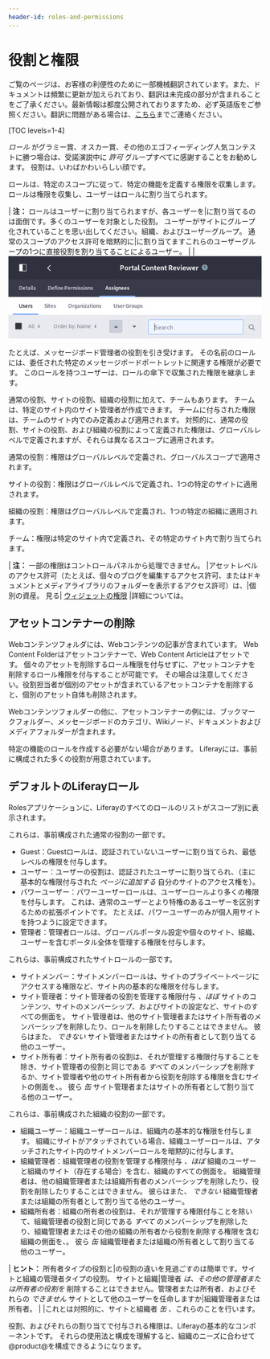 ```yaml
---
header-id: roles-and-permissions
---
```


# 役割と権限

<p class="alert alert-info"><span class="wysiwyg-color-blue120">ご覧のページは、お客様の利便性のために一部機械翻訳されています。また、ドキュメントは頻繁に更新が加えられており、翻訳は未完成の部分が含まれることをご了承ください。最新情報は都度公開されておりますため、必ず英語版をご参照ください。翻訳に問題がある場合は、<a href="mailto:support-content-jp@liferay.com">こちら</a>までご連絡ください。</span></p>

[TOC levels=1-4]

*ロール* がグラミー賞、オスカー賞、その他のエゴフィーディング人気コンテストに勝つ場合は、受諾演説中に *許可* グループすべてに感謝することをお勧めします。 役割は、いわばかわいらしい顔です。

ロールは、特定のスコープに従って、特定の機能を定義する権限を収集します。 ロールは権限を収集し、ユーザーはロールに割り当てられます。

| **注：** ロールはユーザーに割り当てられますが、各ユーザーを|に割り当てるのは面倒です。多くのユーザーを対象とした役割。 ユーザーがサイトにグループ化されていることを思い出してください。組織、およびユーザーグループ。 通常のスコープのアクセス許可を暗黙的に|に割り当てますこれらのユーザーグループの1つに直接役割を割り当てることによるユーザー。 | | ![図1：直接またはサイト、組織、またはユーザーグループとの関連付けによって、ユーザーをロールに割り当てます。](../../../images/roles-assignees.png)

たとえば、メッセージボード管理者の役割を引き受けます。 その名前のロールには、委任された特定のメッセージボードポートレットに関連する権限が必要です。 このロールを持つユーザーは、ロールの傘下で収集された権限を継承します。

通常の役割、サイトの役割、組織の役割に加えて、チームもあります。 チームは、特定のサイト内のサイト管理者が作成できます。 チームに付与された権限は、チームのサイト内でのみ定義および適用されます。 対照的に、通常の役割、サイトの役割、および組織の役割によって定義された権限は、グローバルレベルで定義されますが、それらは異なるスコープに適用されます。

通常の役割：権限はグローバルレベルで定義され、グローバルスコープで適用されます。

サイトの役割：権限はグローバルレベルで定義され、1つの特定のサイトに適用されます。

組織の役割：権限はグローバルレベルで定義され、1つの特定の組織に適用されます。

チーム：権限は特定のサイト内で定義され、その特定のサイト内で割り当てられます。

| **注：** 一部の権限はコントロールパネルから処理できません。 |アセットレベルのアクセス許可（たとえば、個々のブログを編集するアクセス許可、またはドキュメントとメディアライブラリのフォルダーを表示するアクセス許可）は、|個別の資産。 見る| [ウィジェットの権限](/docs/7-1/user/-/knowledge_base/u/widget-permissions) |詳細については。

## アセットコンテナーの削除

Webコンテンツフォルダには、Webコンテンツの記事が含まれています。 Web Content Folderはアセットコンテナーで、Web Content Articleはアセットです。 個々のアセットを削除するロール権限を付与せずに、アセットコンテナを削除するロール権限を付与することが可能です。 その場合は注意してください。役割担当者が個別のアセットが含まれているアセットコンテナを削除すると、個別のアセット自体も削除されます。

Webコンテンツフォルダーの他に、アセットコンテナーの例には、ブックマークフォルダー、メッセージボードのカテゴリ、Wikiノード、ドキュメントおよびメディアフォルダーが含まれます。

特定の機能のロールを作成する必要がない場合があります。 Liferayには、事前に構成された多くの役割が用意されています。

## デフォルトのLiferayロール

Rolesアプリケーションに、Liferayのすべてのロールのリストがスコープ別に表示されます。

これらは、事前構成された通常の役割の一部です。

  - Guest：Guestロールは、認証されていないユーザーに割り当てられ、最低レベルの権限を付与します。
  - ユーザー：ユーザーの役割は、認証されたユーザーに割り当てられ、（主に基本的な権限付与された *ページに追加する* 自分のサイトのアクセス権を）。
  - パワーユーザー：パワーユーザーロールは、ユーザーロールより多くの権限を付与します。 これは、通常のユーザーとより特権のあるユーザーを区別するための拡張ポイントです。 たとえば、パワーユーザーのみが個人用サイトを持つように設定できます。
  - 管理者：管理者ロールは、グローバルポータル設定や個々のサイト、組織、ユーザーを含むポータル全体を管理する権限を付与します。

これらは、事前構成されたサイトロールの一部です。

  - サイトメンバー：サイトメンバーロールは、サイトのプライベートページにアクセスする権限など、サイト内の基本的な権限を付与します。
  - サイト管理者：サイト管理者の役割を管理する権限付与 *、ほぼ* サイトのコンテンツ、サイトのメンバーシップ、およびサイトの設定など、サイトのすべての側面を。 サイト管理者は、他のサイト管理者またはサイト所有者のメンバーシップを削除したり、ロールを削除したりすることはできません。 彼らはまた、 *できない* サイト管理者またはサイトの所有者として割り当てる他のユーザー。
  - サイト所有者：サイト所有者の役割は、それが管理する権限付与することを除き、サイト管理者の役割と同じである *すべて* のメンバーシップを削除するか、サイト管理者や他のサイト所有者から役割を削除する権限を含むサイトの側面を、。 彼ら *缶* サイト管理者またはサイトの所有者として割り当てる他のユーザー。

これらは、事前構成された組織の役割の一部です。

  - 組織ユーザー：組織ユーザーロールは、組織内の基本的な権限を付与します。 組織にサイトがアタッチされている場合、組織ユーザーロールは、アタッチされたサイト内のサイトメンバーロールを暗黙的に付与します。
  - 組織管理者：組織管理者の役割を管理する権限付与 *、ほぼ* 組織のユーザーと組織のサイト（存在する場合）を含む、組織のすべての側面を。 組織管理者は、他の組織管理者または組織所有者のメンバーシップを削除したり、役割を削除したりすることはできません。 彼らはまた、 *できない* 組織管理者または組織の所有者として割り当てる他のユーザー。
  - 組織所有者：組織の所有者の役割は、それが管理する権限付与ことを除いて、組織管理者の役割と同じである *すべて* のメンバーシップを削除したり、組織管理者またはその他の組織の所有者から役割を削除する権限を含む組織の側面を、。 彼ら *缶* 組織管理者または組織の所有者として割り当てる他のユーザー。

| **ヒント：** 所有者タイプの役割と|の役割の違いを見過ごすのは簡単です。サイトと組織の管理者タイプの役割。 サイトと組織|管理者 *は、その他の管理者または所有者の役割を* 削除することはできません。管理者または所有者、およびそれらの *できません* サイトとして他のユーザーを任命しますか|組織管理者または所有者。 | |これとは対照的に、サイトと組織者 *缶* 、これらのことを行います。

役割、およびそれらの割り当てで付与される権限は、Liferayの基本的なコンポーネントです。 それらの使用法と構成を理解すると、組織のニーズに合わせて@product@を構成できるようになります。
